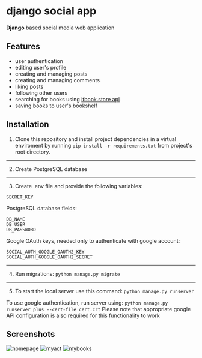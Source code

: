 
# django social app

**Django** based social media web application

## Features

- user authentication
- editing user's profile
- creating and managing posts
- creating and managing comments
- liking posts
- following other users
- searching for books using [itbook.store api](https://api.itbook.store)
- saving books to user's bookshelf

## Installation

 1. Clone this repository and install project dependencies in a virtual enviroment by running
`pip install -r requirements.txt` from project's root directory.

-------
2. Create PostgreSQL database

---------
3. Create .env file and provide the following variables:

`SECRET_KEY`

PostgreSQL database fields:
```
DB_NAME
DB_USER
DB_PASSWORD
```

Google OAuth keys, needed only to authenticate with google account:
```
SOCIAL_AUTH_GOOGLE_OAUTH2_KEY
SOCIAL_AUTH_GOOGLE_OAUTH2_SECRET
```

-------

4. Run migrations: `python manage.py migrate`

-------
5. To start the local server use this command: `python manage.py runserver`

To use google authentication, run server using: `python manage.py runserver_plus --cert-file cert.crt`
Please note that appropriate google API configuration is also required for this functionality to work

## Screenshots
![homepage](https://user-images.githubusercontent.com/68167747/161774289-7c009fce-9aca-4da3-80b7-84caed751faa.jpg)
![myact](https://user-images.githubusercontent.com/68167747/161775317-6671fb68-2282-4237-8ff9-a1a45e87fb5f.jpg)
![mybooks](https://user-images.githubusercontent.com/68167747/161775339-3ebed6a5-b7f0-41c4-868a-eae4b389879a.jpg)



